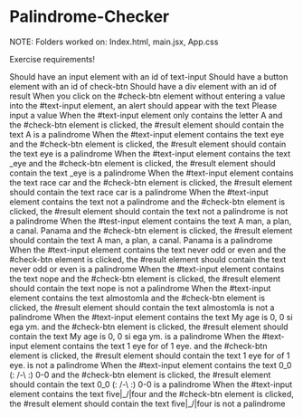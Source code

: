# Palindrome-Checker
NOTE: Folders worked on: Index.html, main.jsx, App.css

Exercise requirements!

Should have an input element with an id of text-input
Should have a button element with an id of check-btn
Should have a div element with an id of result
When you click on the #check-btn element without entering a value into the #text-input element, an alert should appear with the text Please input a value
When the #text-input element only contains the letter A and the #check-btn element is clicked, the #result element should contain the text A is a palindrome
When the #text-input element contains the text eye and the #check-btn element is clicked, the #result element should contain the text eye is a palindrome
When the #text-input element contains the text _eye and the #check-btn element is clicked, the #result element should contain the text _eye is a palindrome
When the #text-input element contains the text race car and the #check-btn element is clicked, the #result element should contain the text race car is a palindrome
When the #text-input element contains the text not a palindrome and the #check-btn element is clicked, the #result element should contain the text not a palindrome is not a palindrome
When the #test-input element contains the text A man, a plan, a canal. Panama and the #check-btn element is clicked, the #result element should contain the text A man, a plan, a canal. Panama is a palindrome
When the #text-input element contains the text never odd or even and the #check-btn element is clicked, the #result element should contain the text never odd or even is a palindrome
When the #text-input element contains the text nope and the #check-btn element is clicked, the #result element should contain the text nope is not a palindrome
When the #text-input element contains the text almostomla and the #check-btn element is clicked, the #result element should contain the text almostomla is not a palindrome
When the #text-input element contains the text My age is 0, 0 si ega ym. and the #check-btn element is clicked, the #result element should contain the text My age is 0, 0 si ega ym. is a palindrome
When the #text-input element contains the text 1 eye for of 1 eye. and the #check-btn element is clicked, the #result element should contain the text 1 eye for of 1 eye. is not a palindrome
When the #text-input element contains the text 0_0 (: /-\ :) 0-0 and the #check-btn element is clicked, the #result element should contain the text 0_0 (: /-\ :) 0-0 is a palindrome
When the #text-input element contains the text five|\_/|four and the #check-btn element is clicked, the #result element should contain the text five|\_/|four is not a palindrome
